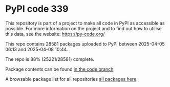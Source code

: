 # PyPI code 339

This repository is part of a project to make all code in PyPI as accessible as possible. For more information 
on the project and to find out how to utilise this data, see the website: https://py-code.org/

This repo contains 28581 packages uploaded to PyPI between 
2025-04-05 06:13 and 2025-04-08 10:44.

The repo is 88% (25221/28581) complete.

Package contents can be found [in the code branch](https://github.com/pypi-data/pypi-mirror-339/tree/code/packages).

A browsable package list for all repositories [all packages here](https://py-code.org/repositories/pypi-mirror-339).


